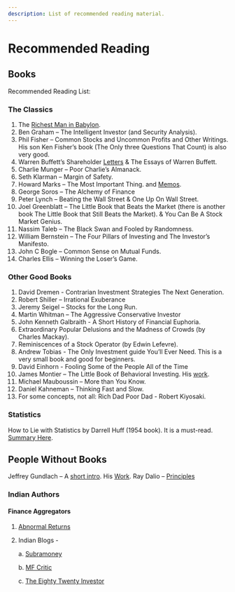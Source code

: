 ```yaml
---
description: List of recommended reading material.
---
```


# Recommended Reading

## Books

Recommended Reading List:

### The Classics

1. The [Richest Man in Babylon](https://www.reddit.com/r/IndiaInvestments/comments/1u7u2y/the_richest_man_in_babylon_one_of_the_best/).
2. Ben Graham – The Intelligent Investor \(and Security Analysis\).
3. Phil Fisher – Common Stocks and Uncommon Profits and Other Writings. His son Ken Fisher’s book \(The Only three Questions That Count\) is also very good.
4. Warren Buffett’s Shareholder [Letters](https://www.berkshirehathaway.com/letters/letters.html) & The Essays of Warren Buffett.
5. Charlie Munger – Poor Charlie’s Almanack.
6. Seth Klarman – Margin of Safety.
7. Howard Marks – The Most Important Thing. and [Memos](https://www.oaktreecapital.com/insights/howard-marks-memos).
8. George Soros – The Alchemy of Finance
9. Peter Lynch – Beating the Wall Street & One Up On Wall Street.
10. Joel Greenblatt – The Little Book that Beats the Market \(there is another book The Little Book that Still Beats the Market\). & You Can Be A Stock Market Genius.
11. Nassim Taleb – The Black Swan and Fooled by Randomness.
12. William Bernstein – The Four Pillars of Investing and The Investor’s Manifesto.
13. John C Bogle – Common Sense on Mutual Funds.
14. Charles Ellis – Winning the Loser’s Game.

### Other Good Books

1. David Dremen - Contrarian Investment Strategies The Next Generation.
2. Robert Shiller – Irrational Exuberance
3. Jeremy Seigel – Stocks for the Long Run.
4. Martin Whitman – The Aggressive Conservative Investor
5. John Kenneth Galbraith - A Short History of Financial Euphoria.
6. Extraordinary Popular Delusions and the Madness of Crowds \(by Charles Mackay\).
7. Reminiscences of a Stock Operator \(by Edwin Lefevre\).
8. Andrew Tobias - The Only Investment guide You’ll Ever Need. This is a very small book and good for beginners.
9. David Einhorn - Fooling Some of the People All of the Time
10. James Montier – The Little Book of Behavioral Investing. His [work](http://eurosharelab.com/james-montier-resource-page/).
11. Michael Mauboussin – More than You Know.
12. Daniel Kahneman – Thinking Fast and Slow.
13. For some concepts, not all: Rich Dad Poor Dad - Robert Kiyosaki.

### Statistics

How to Lie with Statistics by Darrell Huff \(1954 book\). It is a must-read. [Summary Here](https://www.reddit.com/r/IndiaInvestments/comments/26rscu/suggested_book_list/cjh69q3?utm_source=share&utm_medium=web2x).

## People Without Books

Jeffrey Gundlach – A [short intro](http://www.crossingwallstreet.com/archives/2013/04/the-mind-of-jeffrey-gundlach.html). His [Work](http://www.doubleline.com/). Ray Dalio – [Principles](http://www.bwater.com/Uploads/FileManager/Principles/Bridgewater-Associates-Ray-Dalio-Principles.pdf)

### Indian Authors

#### Finance Aggregators

1. [Abnormal Returns](https://abnormalreturns.com)
2. Indian Blogs -     

     a. [Subramoney](http://www.subramoney.com)    

     b. [MF Critic](https://mfcritic.blogspot.com/)

     c. [The Eighty Twenty Investor](https://eightytwentyinvestor.com/)

